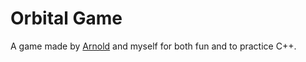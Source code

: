 # Orbital Game

A game made by [Arnold](https://github.com/arngo) and myself for both fun and to practice C++.

